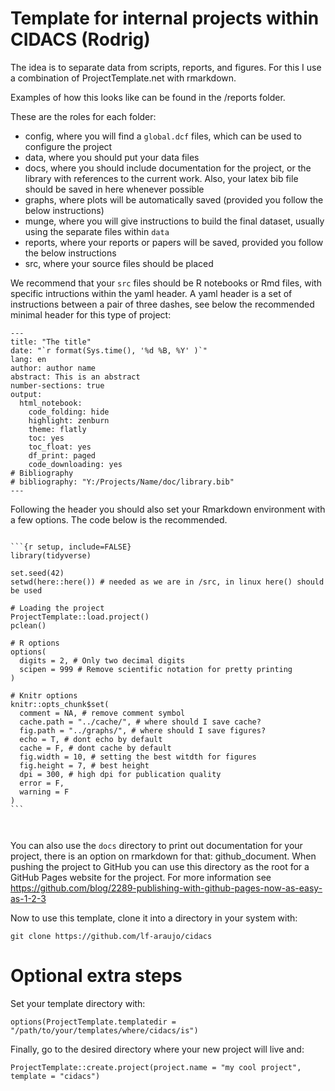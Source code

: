 # Template for internal projects within CIDACS (Rodrig)



The idea is to separate data from scripts, reports, and figures. For this I use a combination of
 ProjectTemplate.net with rmarkdown.


Examples of how this looks like can be found in the /reports folder.

These are the roles for each folder:

- config, where you will find a `global.dcf` files, which can be used to configure the project
- data, where you should put your data files
- docs, where you should include documentation for the project, or the library with references to the current work. Also, your latex bib file should be saved in here whenever possible
- graphs, where plots will be automatically saved (provided you follow the below instructions)
- munge, where you will give instructions to build the final dataset, usually using the separate files within `data`
- reports, where your reports or papers will be saved, provided you follow the below instructions
- src, where your source files should be placed


We recommend that your `src` files should be R notebooks or Rmd files, with specific intructions within the yaml header. A yaml header is a set of instructions between a pair of three dashes, see below the recommended minimal header for this type of project:


```
---
title: "The title"
date: "`r format(Sys.time(), '%d %B, %Y' )`"
lang: en
author: author name
abstract: This is an abstract
number-sections: true
output:
  html_notebook:
    code_folding: hide
    highlight: zenburn
    theme: flatly
    toc: yes
    toc_float: yes
    df_print: paged
    code_downloading: yes
# Bibliography
# bibliography: "Y:/Projects/Name/doc/library.bib"
---
```

Following the header you should also set your Rmarkdown environment with a few options. The code below is the recommended.


````

```{r setup, include=FALSE}
library(tidyverse)

set.seed(42)
setwd(here::here()) # needed as we are in /src, in linux here() should be used

# Loading the project
ProjectTemplate::load.project()
pclean()

# R options
options(
  digits = 2, # Only two decimal digits
  scipen = 999 # Remove scientific notation for pretty printing
)

# Knitr options
knitr::opts_chunk$set(
  comment = NA, # remove comment symbol
  cache.path = "../cache/", # where should I save cache?
  fig.path = "../graphs/", # where should I save figures?
  echo = T, # dont echo by default
  cache = F, # dont cache by default
  fig.width = 10, # setting the best witdth for figures
  fig.height = 7, # best height
  dpi = 300, # high dpi for publication quality
  error = F,
  warning = F
)
```



````



You can also use the `docs` directory to print out documentation for your project, there is an option on rmarkdown for that: github_document. When pushing the project to GitHub you can use this directory as the root for a
GitHub Pages website for the project. For more information see
https://github.com/blog/2289-publishing-with-github-pages-now-as-easy-as-1-2-3




Now to use this template, clone it into a directory in your system with:

```
git clone https://github.com/lf-araujo/cidacs
```

# Optional extra steps

Set your template directory with:

```
options(ProjectTemplate.templatedir = "/path/to/your/templates/where/cidacs/is")
```

Finally, go to the desired directory where your new project will live and:

```
ProjectTemplate::create.project(project.name = "my cool project", template = "cidacs")
```
